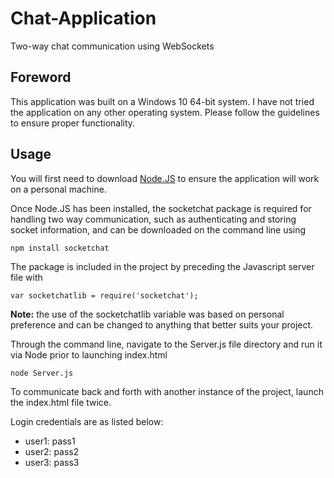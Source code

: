 # Chat-Application
Two-way chat communication using WebSockets

## Foreword
This application was built on a Windows 10 64-bit system. I have not tried the application on any other operating system. Please follow the guidelines to ensure proper functionality.

## Usage
You will first need to download [Node.JS](https://nodejs.org/en/download/) to ensure the application will work on a personal machine.

Once Node.JS has been installed, the socketchat package is required for handling two way communication, such as authenticating and storing socket information, and can be downloaded on the command line using
```
npm install socketchat
```

The package is included in the project by preceding the Javascript server file with
```
var socketchatlib = require('socketchat');
```
**Note:** the use of the socketchatlib variable was based on personal preference and can be changed to anything that better suits your project.

Through the command line, navigate to the Server.js file directory and run it via Node prior to launching index.html
```
node Server.js
```

To communicate back and forth with another instance of the project, launch the index.html file twice. 

Login credentials are as listed below:
* user1: pass1
* user2: pass2
* user3: pass3

